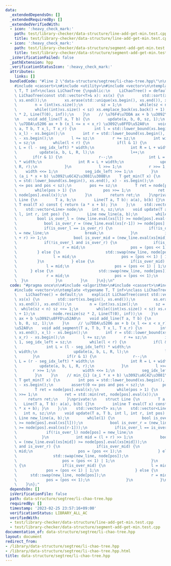 ```yaml
---
data:
  _extendedDependsOn: []
  _extendedRequiredBy: []
  _extendedVerifiedWith:
  - icon: ':heavy_check_mark:'
    path: test/library-checker/data-structure/line-add-get-min.test.cpp
    title: test/library-checker/data-structure/line-add-get-min.test.cpp
  - icon: ':heavy_check_mark:'
    path: test/library-checker/data-structure/segment-add-get-min.test.cpp
    title: test/library-checker/data-structure/segment-add-get-min.test.cpp
  _isVerificationFailed: false
  _pathExtension: hpp
  _verificationStatusIcon: ':heavy_check_mark:'
  attributes:
    links: []
  bundledCode: "#line 2 \"data-structure/segtree/li-chao-tree.hpp\"\n\n#include <algorithm>\n\
    #include <cassert>\n#include <utility>\n#include <vector>\n\ntemplate <typename\
    \ T, T inf>\nclass LiChaoTree {\npublic:\n    LiChaoTree() = default;\n    explicit\
    \ LiChaoTree(const std::vector<T>& x): xs(x) {\n        std::sort(xs.begin(),\
    \ xs.end());\n        xs.erase(std::unique(xs.begin(), xs.end()), xs.end());\n\
    \        n = (int)xs.size();\n        sz = 1;\n        while(sz < n) sz <<= 1;\n\
    \        while((int)xs.size() < sz) xs.emplace_back(xs.back() + 1);\n        node.resize(sz\
    \ * 2, Line(T(0), inf));\n    }\n    // \u76F4\u7DDA ax + b \u3092\u8FFD\u52A0\
    \n    void add_line(T a, T b) {\n        update(a, b, 0, sz, 1);\n    }\n    //\
    \ \u7DDA\u5206 ax + b (x_l <= x < x_r) \u3092\u8FFD\u52A0\n    void add_segment(T\
    \ a, T b, T x_l, T x_r) {\n        int l = std::lower_bound(xs.begin(), xs.end(),\
    \ x_l) - xs.begin();\n        int r = std::lower_bound(xs.begin(), xs.end(), x_r)\
    \ - xs.begin();\n        l += sz;\n        r += sz;\n        int width = 1, seg_idx_left\
    \ = sz;\n        while(l < r) {\n            if(l & 1) {\n                int\
    \ L = (l - seg_idx_left) * width;\n                int R = L + width;\n      \
    \          update(a, b, L, R, l);\n                l++;\n            }\n     \
    \       if(r & 1) {\n                r--;\n                int L = (r - seg_idx_left)\
    \ * width;\n                int R = L + width;\n                update(a, b, L,\
    \ R, r);\n            }\n            l >>= 1;\n            r >>= 1;\n        \
    \    width <<= 1;\n            seg_idx_left >>= 1;\n        }\n    }\n    // min_{i}\
    \ (a_i * x + b) \u3092\u6C42\u3081\u308B\n    T get_min(T x) {\n        int pos\
    \ = std::lower_bound(xs.begin(), xs.end(), x) - xs.begin();\n        assert(0\
    \ <= pos and pos < sz);\n        pos += sz;\n        T ret = node[pos].eval(x);\n\
    \        while(pos > 1) {\n            pos >>= 1;\n            ret = std::min(ret,\
    \ node[pos].eval(x));\n        }\n        return ret;\n    }\nprivate:\n    struct\
    \ Line {\n        T a, b;\n        Line(T a, T b): a(a), b(b) {}\n        inline\
    \ T eval(T x) const { return (a * x + b); }\n    };\n    std::vector<T> xs;\n\
    \    std::vector<Line> node;\n    int n, sz;\n\n    void update(T a, T b, int\
    \ l, int r, int pos) {\n        Line new_line(a, b);\n        while(1) {\n   \
    \         bool is_over_l = (new_line.eval(xs[l]) >= node[pos].eval(xs[l]));\n\
    \            bool is_over_r = (new_line.eval(xs[r-1]) >= node[pos].eval(xs[r-1]));\n\
    \            if(is_over_l == is_over_r) {\n                if(!is_over_l) node[pos]\
    \ = new_line;\n                break;\n            }\n            int mid = (l\
    \ + r) >> 1;\n            bool is_over_mid = (new_line.eval(xs[mid]) >= node[pos].eval(xs[mid]));\n\
    \            if(!is_over_l and is_over_r) {\n                if(is_over_mid) {\n\
    \                    r = mid;\n                    pos = (pos << 1);\n       \
    \         } else {\n                    std::swap(new_line, node[pos]);\n    \
    \                l = mid;\n                    pos = (pos << 1) | 1;\n       \
    \         }\n            } else {\n                if(is_over_mid) {\n       \
    \             l = mid;\n                    pos = (pos << 1) | 1;\n          \
    \      } else {\n                    std::swap(new_line, node[pos]);\n       \
    \             r = mid;\n                    pos = (pos << 1);\n              \
    \  }\n            }\n        }\n    }\n};\n"
  code: "#pragma once\n\n#include <algorithm>\n#include <cassert>\n#include <utility>\n\
    #include <vector>\n\ntemplate <typename T, T inf>\nclass LiChaoTree {\npublic:\n\
    \    LiChaoTree() = default;\n    explicit LiChaoTree(const std::vector<T>& x):\
    \ xs(x) {\n        std::sort(xs.begin(), xs.end());\n        xs.erase(std::unique(xs.begin(),\
    \ xs.end()), xs.end());\n        n = (int)xs.size();\n        sz = 1;\n      \
    \  while(sz < n) sz <<= 1;\n        while((int)xs.size() < sz) xs.emplace_back(xs.back()\
    \ + 1);\n        node.resize(sz * 2, Line(T(0), inf));\n    }\n    // \u76F4\u7DDA\
    \ ax + b \u3092\u8FFD\u52A0\n    void add_line(T a, T b) {\n        update(a,\
    \ b, 0, sz, 1);\n    }\n    // \u7DDA\u5206 ax + b (x_l <= x < x_r) \u3092\u8FFD\
    \u52A0\n    void add_segment(T a, T b, T x_l, T x_r) {\n        int l = std::lower_bound(xs.begin(),\
    \ xs.end(), x_l) - xs.begin();\n        int r = std::lower_bound(xs.begin(), xs.end(),\
    \ x_r) - xs.begin();\n        l += sz;\n        r += sz;\n        int width =\
    \ 1, seg_idx_left = sz;\n        while(l < r) {\n            if(l & 1) {\n   \
    \             int L = (l - seg_idx_left) * width;\n                int R = L +\
    \ width;\n                update(a, b, L, R, l);\n                l++;\n     \
    \       }\n            if(r & 1) {\n                r--;\n                int\
    \ L = (r - seg_idx_left) * width;\n                int R = L + width;\n      \
    \          update(a, b, L, R, r);\n            }\n            l >>= 1;\n     \
    \       r >>= 1;\n            width <<= 1;\n            seg_idx_left >>= 1;\n\
    \        }\n    }\n    // min_{i} (a_i * x + b) \u3092\u6C42\u3081\u308B\n   \
    \ T get_min(T x) {\n        int pos = std::lower_bound(xs.begin(), xs.end(), x)\
    \ - xs.begin();\n        assert(0 <= pos and pos < sz);\n        pos += sz;\n\
    \        T ret = node[pos].eval(x);\n        while(pos > 1) {\n            pos\
    \ >>= 1;\n            ret = std::min(ret, node[pos].eval(x));\n        }\n   \
    \     return ret;\n    }\nprivate:\n    struct Line {\n        T a, b;\n     \
    \   Line(T a, T b): a(a), b(b) {}\n        inline T eval(T x) const { return (a\
    \ * x + b); }\n    };\n    std::vector<T> xs;\n    std::vector<Line> node;\n \
    \   int n, sz;\n\n    void update(T a, T b, int l, int r, int pos) {\n       \
    \ Line new_line(a, b);\n        while(1) {\n            bool is_over_l = (new_line.eval(xs[l])\
    \ >= node[pos].eval(xs[l]));\n            bool is_over_r = (new_line.eval(xs[r-1])\
    \ >= node[pos].eval(xs[r-1]));\n            if(is_over_l == is_over_r) {\n   \
    \             if(!is_over_l) node[pos] = new_line;\n                break;\n \
    \           }\n            int mid = (l + r) >> 1;\n            bool is_over_mid\
    \ = (new_line.eval(xs[mid]) >= node[pos].eval(xs[mid]));\n            if(!is_over_l\
    \ and is_over_r) {\n                if(is_over_mid) {\n                    r =\
    \ mid;\n                    pos = (pos << 1);\n                } else {\n    \
    \                std::swap(new_line, node[pos]);\n                    l = mid;\n\
    \                    pos = (pos << 1) | 1;\n                }\n            } else\
    \ {\n                if(is_over_mid) {\n                    l = mid;\n       \
    \             pos = (pos << 1) | 1;\n                } else {\n              \
    \      std::swap(new_line, node[pos]);\n                    r = mid;\n       \
    \             pos = (pos << 1);\n                }\n            }\n        }\n\
    \    }\n};"
  dependsOn: []
  isVerificationFile: false
  path: data-structure/segtree/li-chao-tree.hpp
  requiredBy: []
  timestamp: '2023-02-25 23:57:16+09:00'
  verificationStatus: LIBRARY_ALL_AC
  verifiedWith:
  - test/library-checker/data-structure/line-add-get-min.test.cpp
  - test/library-checker/data-structure/segment-add-get-min.test.cpp
documentation_of: data-structure/segtree/li-chao-tree.hpp
layout: document
redirect_from:
- /library/data-structure/segtree/li-chao-tree.hpp
- /library/data-structure/segtree/li-chao-tree.hpp.html
title: data-structure/segtree/li-chao-tree.hpp
---
```

